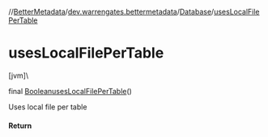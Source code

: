 //[BetterMetadata](../../../index.md)/[dev.warrengates.bettermetadata](../index.md)/[Database](index.md)/[usesLocalFilePerTable](uses-local-file-per-table.md)

# usesLocalFilePerTable

[jvm]\

final [Boolean](https://docs.oracle.com/javase/8/docs/api/java/lang/Boolean.html)[usesLocalFilePerTable](uses-local-file-per-table.md)()

Uses local file per table

#### Return
